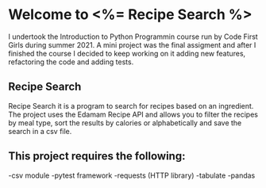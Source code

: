 # Welcome to <%= Recipe Search %>
I undertook the Introduction to Python Programmin course run by Code First Girls during summer 2021. A mini project was the final assigment and after I finished the course I decided to keep working on it adding new features, refactoring the code and adding tests.

## Recipe Search
 Recipe Search it is a program to search for recipes based on an ingredient. The  project uses the Edamam Recipe API and allows you to filter the recipes by meal type, sort the results by calories or alphabetically and save the search in a csv file.

## This project requires the following:
-csv module
-pytest framework
-requests (HTTP library)
-tabulate
-pandas
